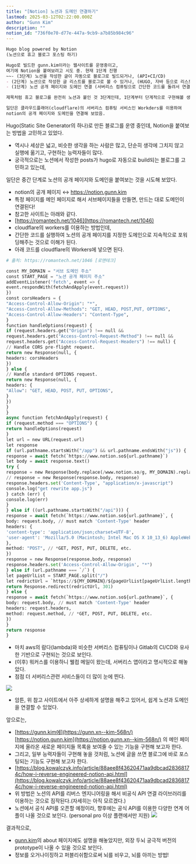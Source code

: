 ```yaml
---
title: "[Notion] 노션과 도메인 연결하기"
lastmod: 2025-03-12T02:22:00.000Z
author: "Gunn Kim"
description: ""
notion_id: "736f0e70-d77e-447a-9cb9-a7b85b984c96"
---
```


```markdown
Hugo blog powered by Notion
(노션으로 휴고 블로그 포스팅 하기)

Hugo로 빌드한 gunn.kim이라는 웹사이트를 운영중이고,
여기에 Notion을 붙여보려고 시도 중. 현재 1단계 진행
~~- (3단계) 노션을 작성한 글이 자동으로 블로그로 빌드되거나, (API+CI/CD)
- (2단계) 노션으로 작성한 글 리스트를 블로그로 볼 수 있거나, (HUGO, 자바 등으로 리스트 구현)~~
- (1단계) 노션 공개 페이지와 도메인 연결 (서버리스 컴퓨팅으로 간단한 코드를 돌려서 연결)

제목처럼 휴고 블로그를 완전히 노션과 붙인 것 3단계인데, 1단계부터 단계적으로 구현해볼 생각.

일단은 클라우드플래어(cloudflare)의 서버리스 컴퓨팅 서비스인 Workders를 이용하여 
notion의 공개 페이지와 도메인을 연결해 보았음.
```


Hugo(Static Site Generator의 하나)로 만든 블로그를 운영 중인데, Notion을 붙여보는 방법을 고민하고 있었다.

- 역시나 세상은 넓고, 비슷한 생각을 하는 사람은 많고, 단순히 생각에 그치지 않고 실행에 옮기고, 구현하는 능력자들이 많다.
- 궁극적으로는 노션에서 작성한 posts가 hugo로 자동으로 build되는 블로그를 고민하고 있는데,


일단은 중간 단계로 노션의 공개 페이지와 도메인을 붙여보는 것을 시도해 보았다.

- notion의 공개 페이지 ↔ https://notion.gunn.kim
- 특정 페이지를 메인 페이지로 해서 서브페이지들을 만들면, 만드는 대로 도메인이 연결된다!
- 참고한 사이트는 아래와 같다.
- [https://romantech.net/1046](https://romantech.net/1046)
- cloudflare의 workers를 이용하는 방법인데,
- 간단한 코드를 실행하여 노션의 공개 페이지를 지정한 도메인으로 지속적으로 포워딩해주는 것으로 이해가 된다.
- 아래 코드를 cloudflare의 Workers에 넣으면 된다. 

```python
# 출처: https://romantech.net/1046 [로맨테크]

const MY_DOMAIN = "서브 도메인 주소"
const START_PAGE = "노션 공개 페이지 주소"
addEventListener('fetch', event => {
event.respondWith(fetchAndApply(event.request))
})
const corsHeaders = {
"Access-Control-Allow-Origin": "*",
"Access-Control-Allow-Methods": "GET, HEAD, POST,PUT, OPTIONS",
"Access-Control-Allow-Headers": "Content-Type",
}
function handleOptions(request) {
if (request.headers.get("Origin") !== null &&
request.headers.get("Access-Control-Request-Method") !== null &&
request.headers.get("Access-Control-Request-Headers") !== null) {
// Handle CORS pre-flight request.
return new Response(null, {
headers: corsHeaders
})
} else {
// Handle standard OPTIONS request.
return new Response(null, {
headers: {
"Allow": "GET, HEAD, POST, PUT, OPTIONS",
}
})
}
}
async function fetchAndApply(request) {
if (request.method === "OPTIONS") {
return handleOptions(request)
}
let url = new URL(request.url)
let response
if (url.pathname.startsWith("/app") && url.pathname.endsWith("js")) {
response = await fetch(`https://www.notion.so${url.pathname}`)
let body = await response.text()
try {
response = new Response(body.replace(/www.notion.so/g, MY_DOMAIN).replace(/notion.so/g, MY_DOMAIN), response)
// response = new Response(response.body, response)
response.headers.set('Content-Type', "application/x-javascript")
console.log("get rewrite app.js")
} catch (err) {
console.log(err)
}
} else if ((url.pathname.startsWith("/api"))) {
response = await fetch(`https://www.notion.so${url.pathname}`, {
body: request.body, // must match 'Content-Type' header
headers: {
'content-type': 'application/json;charset=UTF-8',
'user-agent': 'Mozilla/5.0 (Macintosh; Intel Mac OS X 10_13_6) AppleWebKit/537.36 (KHTML, like Gecko) Chrome/73.0.3683.103 Safari/537.36'
},
method: "POST", // *GET, POST, PUT, DELETE, etc.
})
response = new Response(response.body, response)
response.headers.set('Access-Control-Allow-Origin', "*")
} else if (url.pathname === `/`) {
let pageUrlList = START_PAGE.split("/")
let redrictUrl = `https://${MY_DOMAIN}/${pageUrlList[pageUrlList.length-1]}`
return Response.redirect(redrictUrl, 301)
} else {
response = await fetch(`https://www.notion.so${url.pathname}`, {
body: request.body, // must match 'Content-Type' header
headers: request.headers,
method: request.method, // *GET, POST, PUT, DELETE, etc.
})
}
return response
}
```

- 마치 aws의 람다(lambda)와 비슷한 서버리스 컴퓨팅이나 Gitlab의 CI/CD와 유사한 기반으로 구현되는 것으로 보인다.
- (이후) 워커스를 이용하니 웰컴 메일이 왔는데, 서버리스 앱이라고 명시적으로 해놓았다.
- 점점 더 서버리스관련 서비스들이 더 많이 눈에 띈다.

![](https://prod-files-secure.s3.us-west-2.amazonaws.com/94f51666-273a-443d-bf89-42827b5b6876/730b71a8-106c-4d8b-a757-8eb4edd1c903/Untitled.png?X-Amz-Algorithm=AWS4-HMAC-SHA256&X-Amz-Content-Sha256=UNSIGNED-PAYLOAD&X-Amz-Credential=ASIAZI2LB466XUWON43I%2F20250314%2Fus-west-2%2Fs3%2Faws4_request&X-Amz-Date=20250314T044859Z&X-Amz-Expires=3600&X-Amz-Security-Token=IQoJb3JpZ2luX2VjEJz%2F%2F%2F%2F%2F%2F%2F%2F%2F%2FwEaCXVzLXdlc3QtMiJHMEUCIQDPjOGqX3PftOfY1Ie9qzp5WnLrNtepSP9SNoayx41wYAIgfLAYgGOaSl9Q8MrqkAXPANkhqGhi%2FI5sLofdZ%2FsgLhEqiAQI5f%2F%2F%2F%2F%2F%2F%2F%2F%2F%2FARAAGgw2Mzc0MjMxODM4MDUiDOGXZApo4Hep0JdWdyrcA%2BLKMVZKr9uhiz%2FkKNYHepA3EBhDvxrF21TJKnuhwKZA%2FByw4ALpd9n%2BJ1u609TFCHGbpwHeGxc%2FYoyJPHZishFHZi9PgtmJhODl83eUdNUKQJZpzHoEG1I15puHqcFu5R%2FOng9w%2FOs2AKp%2BPxp05uFk3qKTobYwnpnXIKK28DlsTdqHWSzVL%2FaUzYJjTZvFEApV8HUIps%2FC6Lr5BDRtijEpKYW5KLiz0HdtaqhaAY7F4Hwdipn9izD4HexBDD4LUuZlAO1oElAa3tVd9rvqP6Y9E50zGTMWPTdw2cOcE4mqPdNZN18IHbqFsYHdNAhz4trCPsk08MYY4nSX8BKpDu3CF%2BhQ5ecMAdWgoG6ohTyN1fcphlf3dtvVqs%2FXV19kZMGVuQ1mRZKSDXAGJLev2VV3vr90LJppRVU04fDEz3JzL%2FVKvRdWwObB2drsfwS2Hsaze06RYdS53dYe2EqdaHQZyhl3oRcN8uR9RDrcXgJxMFGcVeDSiEozS5LJL8Eu7nwzLxCKJIlkwQCHyEKvZzEKexgVp8ClggLAHd0l%2FFvFbIxC1oDYi6xSvzPM%2BHfHN71M6rTJ6iBI5MugfUQp1DikTTELxHkMzGZokmaI0bHWwTlLqa7WIpH538rWMPLMzr4GOqUB4pi6ETK1xYMz8JGDMdUQrghPBmMuKUlQ78Ai1hjKByVxSnpJIrkpignFrDCcDjoSpks8tRxca2pSVNMQUv3HoACxKWj1tsW54exMqqRQgF9QLXY6CBzB1L1hbH4leuA5TcTU6uBKDLmH4Bu%2BH%2FDrNFdax%2FmXBVSSLMC6sRigLAWzZ1nbLdDuarsO7EBBja%2FEBc%2FcMbZh9aiUMd9jqku%2BOh9tRWQX&X-Amz-Signature=498030618d10e3bddd61e887ed75c2a3b44b4073c9b003508d9a4e66745bf59a&X-Amz-SignedHeaders=host&x-id=GetObject)

- 암튼, 위 참고 사이트에서 아주 상세하게 설명을 해주고 있어서, 쉽게 노션과 도메인을 연결할 수 있었다.


앞으로는,

- [https://gunn.kim에](https://gunn.xn--kim-568n/) [https://notion.gunn.kim](https://notion.gunn.xn--kim-568n/) 의 메인 페이지에 올라온 새로운 페이지들 목록을 보여줄 수 있는 기능을 구현해 보고자 한다.
- 그리고, 일부 능력자들이 구현해 놓을 것처럼, 노션에 글을 쓰면 블로그에 바로 포스팅되는 기능도 구현해 보고자 한다.
- [https://blog.kowalczyk.info/article/88aee8f43620471aa9dbcad28368174c/how-i-reverse-engineered-notion-api.html](https://blog.kowalczyk.info/article/88aee8f43620471aa9dbcad28368174c/how-i-reverse-engineered-notion-api.html)
- 위 방법은 노션의 API를 리버스 엔지니어링을 해서 비공식 API 연결 라이브러리를 이용하는 것으로 짐작된다.(자세히는 아직 모르겠다.)
- 노션에서 공식 API를 오픈할 예정이라, 향후에는 공식 API를 이용한 다양한 연계 어플이 나올 것으로 보인다. (personal pro 이상 플랜에서만 지원)
![](https://prod-files-secure.s3.us-west-2.amazonaws.com/94f51666-273a-443d-bf89-42827b5b6876/4d750c6c-d830-4352-a81b-5e27d459b8a1/Untitled.png?X-Amz-Algorithm=AWS4-HMAC-SHA256&X-Amz-Content-Sha256=UNSIGNED-PAYLOAD&X-Amz-Credential=ASIAZI2LB4665GDEG6JX%2F20250314%2Fus-west-2%2Fs3%2Faws4_request&X-Amz-Date=20250314T044901Z&X-Amz-Expires=3600&X-Amz-Security-Token=IQoJb3JpZ2luX2VjEJz%2F%2F%2F%2F%2F%2F%2F%2F%2F%2FwEaCXVzLXdlc3QtMiJGMEQCIG2KB7y5tibp9zvSMIF5ehJMTdHUGamc8NIKigReLdcxAiATBUJt2g80Sx4HaazPcG7fLxxWO6EZohxj31KyCm87JCqIBAjl%2F%2F%2F%2F%2F%2F%2F%2F%2F%2F8BEAAaDDYzNzQyMzE4MzgwNSIMixiUWQLQ9PpGoYJ7KtwDOaWxtx%2BsH85uiFuXmlnZc1wtH1H04Ncy2mvSdMk02dkcQPmXWnmbqlnWOUdHCrmAYe4pO4I6VJYaJrBfFSzB9ZxcRjU%2BhyyUhCkJ0b6eOajZmuBgt%2BcQa0gfWBBSVJXqL0etBo9R%2FW7CbdykUyrDSe3GEAYUqgIEXtD9olFnud99Jemf%2FSLHFhZ0RCt%2F7j58gZlCTUrL0OgX8X6wOBaXb7rp4Dg31dHAy0mPblIZtyfe7QcjA5%2F%2FQpuC0kSyf1M2S0bWYvdnzwY1vNUdSr7bToQM24Dnm7n%2BLggSsFrWv%2Fxmk4x%2Byw2e6Casi%2Fwu8sBQQxGeX6c8csFwgCx50TVXCS%2Bnb%2BGxsZY3oxLDMFSo2MrWbfxQPXsdRvkIOGSBjeE0H9zOpVAhdLsPwJjBfpV9jWVL1IxSHux3E8No3lYVZeYfplZIRUIvK33OBdhbjf8M%2Bx5Wz2Ec45pm0WjiEc8Z%2BeSRaZV44agGX%2B3m9NmCF5jxVXdjNEpyq1US8szgn7B4KQwL9m3EYW3WEciAwe5Pb1%2FpwEV1asONAuVfM9K9aaVSInFcd2iYa2TjkK54C2En1SGDJ4paVH7NDbreHGi8HSHx76zjwXn6tRnenNnC4Lg7soLnvEg9HXO3y9wwl83OvgY6pgEWTwgyJSg82joIFf49rA6MD16lNWVPrBgtHPC74EPNOJK9E0irj0yJCTh8HGI%2BK6k%2BFen5QiC8m1VZJafj7JCx36aCUvZ3Qgwdnlcpgtcok%2B6J1FYMOod%2FbNHYkV7ugwx0a3y8o3vvrAX5aPILiuKRIUYBcXbzuJG3DZwD4s45VGmn%2FqzXUQdJgKuzGPE45WNQ58XT%2FnpwHhSJPgt9Ex%2FDJfKbDuOk&X-Amz-Signature=5b1b768ce3768148bbcff9d43484b87009446c27a6223dfefbaf373df734fc9c&X-Amz-SignedHeaders=host&x-id=GetObject)



결과적으로,

- [gunn.kim](http://gunn.kim/)의 about 페이지에도 설명을 해놓았지만, 외장 두뇌 궁극적 버전의 prototype이 나올 수 있을 것으로 보인다.
- 정보를 오거나이징하고 퍼블리쉬함으로써 뇌를 비우고, 뇌를 아끼는 방법!


